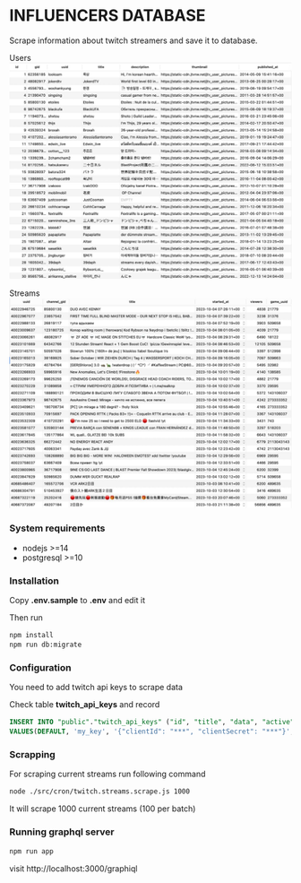 # INFLUENCERS DATABASE

Scrape information about twitch streamers and save it to database.

Users
![README_channels.png](README_channels.png)

Streams
![README_streams.png](README_streams.png)

### System requirements
* nodejs >=14
* postgresql >=10

### Installation
Copy **.env.sample** to **.env** and edit it

Then run
```bash
npm install
npm run db:migrate
```

### Configuration
You need to add twitch api keys to scrape data

Check table **twitch_api_keys** and record

```sql
INSERT INTO "public"."twitch_api_keys" ("id", "title", "data", "active")
VALUES(DEFAULT, 'my_key', '{"clientId": "***", "clientSecret": "***"}','t')
```

### Scrapping
For scraping current streams run following command
```bash
node ./src/cron/twitch.streams.scrape.js 1000
```
It will scrape 1000 current streams (100 per batch)

### Running graphql server
```bash
npm run app
```
visit http://localhost:3000/graphiql
